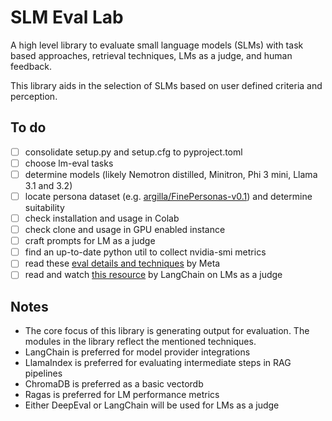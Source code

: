 # SLM Eval Lab

A high level library to evaluate small language models (SLMs) with task based approaches, retrieval techniques, LMs as a judge, and human feedback.

This library aids in the selection of SLMs based on user defined criteria and perception.

## To do

- [ ] consolidate setup.py and setup.cfg to pyproject.toml
- [ ] choose lm-eval tasks
- [ ] determine models (likely Nemotron distilled, Minitron, Phi 3 mini, Llama 3.1 and 3.2)
- [ ] locate persona dataset (e.g. [argilla/FinePersonas-v0.1](https://huggingface.co/datasets/argilla/FinePersonas-v0.1)) and determine suitability
- [ ] check installation and usage in Colab
- [ ] check clone and usage in GPU enabled instance
- [ ] craft prompts for LM as a judge
- [ ] find an up-to-date python util to collect nvidia-smi metrics
- [ ] read these [eval details and techniques](https://huggingface.co/datasets/meta-llama/Llama-3.2-3B-Instruct-evals) by Meta
- [ ] read and watch [this resource](https://docs.smith.langchain.com/concepts/evaluation#llm-as-judge) by LangChain on LMs as a judge

## Notes

- The core focus of this library is generating output for evaluation. The modules in the library reflect the mentioned techniques.
- LangChain is preferred for model provider integrations
- LlamaIndex is preferred for evaluating intermediate steps in RAG pipelines
- ChromaDB is preferred as a basic vectordb
- Ragas is preferred for LM performance metrics
- Either DeepEval or LangChain will be used for LMs as a judge